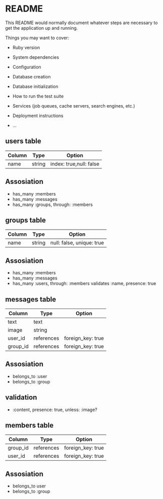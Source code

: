 # README

This README would normally document whatever steps are necessary to get the
application up and running.

Things you may want to cover:

* Ruby version

* System dependencies

* Configuration

* Database creation

* Database initialization

* How to run the test suite

* Services (job queues, cache servers, search engines, etc.)

* Deployment instructions

* ...

## users table
|Column|Type|Option|
|------|----|------|
|name|string|index: true,null: false|


## Assosiation
- has_many :members
- has_many :messages
- has_many :groups, through: :members

## groups table
|Column|Type|Option|
|------|----|------|
|name|string|null: false, unique: true|

## Assosiation
- has_many :members
- has_many :messages
- has_many :users, through: :members
  validates :name, presence: true

## messages table
|Column|Type|Option|
|------|----|------|
|text|text||
|image|string||
|user_id|references|foreign_key: true|
|group_id|references|foreign_key: true|

## Assosiation
- belongs_to :user
- belongs_to :group

## validation
- :content, presence: true, unless: :image?


## members table
|Column|Type|Option|
|------|----|------|
|group_id|references|foreign_key: true
|user_id|references|foreign_key: true|
<!-- 確か、references（外部キー制約)を使う時、_idはいらんかった記憶がある。 -->
## Assosiation
- belongs_to user
- belongs_to :group
